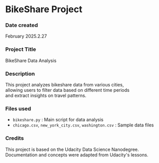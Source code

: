 # BikeShare Project

### Date created
February 2025.2.27

### Project Title
BikeShare Data Analysis

### Description
This project analyzes bikeshare data from various cities,  
allowing users to filter data based on different time periods  
and extract insights on travel patterns.

### Files used
- `bikeshare.py` : Main script for data analysis
- `chicago.csv`, `new_york_city.csv`, `washington.csv` : Sample data files

### Credits
This project is based on the Udacity Data Science Nanodegree.  
Documentation and concepts were adapted from Udacity's lessons.  

